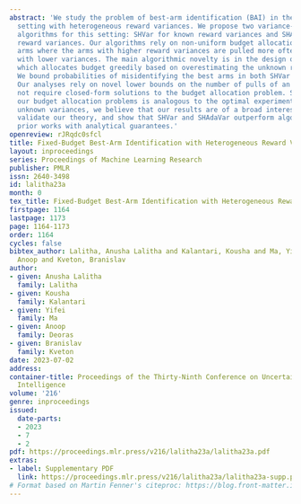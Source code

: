 ```yaml
---
abstract: 'We study the problem of best-arm identification (BAI) in the fixed-budget
  setting with heterogeneous reward variances. We propose two variance-adaptive BAI
  algorithms for this setting: SHVar for known reward variances and SHAdaVar for unknown
  reward variances. Our algorithms rely on non-uniform budget allocations among the
  arms where the arms with higher reward variances are pulled more often than those
  with lower variances. The main algorithmic novelty is in the design of SHAdaVar,
  which allocates budget greedily based on overestimating the unknown reward variances.
  We bound probabilities of misidentifying the best arms in both SHVar and SHAdaVar.
  Our analyses rely on novel lower bounds on the number of pulls of an arm that do
  not require closed-form solutions to the budget allocation problem. Since one of
  our budget allocation problems is analogous to the optimal experiment design with
  unknown variances, we believe that our results are of a broad interest. Our experiments
  validate our theory, and show that SHVar and SHAdaVar outperform algorithms from
  prior works with analytical guarantees.'
openreview: rJRqdc0sfcl
title: Fixed-Budget Best-Arm Identification with Heterogeneous Reward Variances
layout: inproceedings
series: Proceedings of Machine Learning Research
publisher: PMLR
issn: 2640-3498
id: lalitha23a
month: 0
tex_title: Fixed-Budget Best-Arm Identification with Heterogeneous Reward Variances
firstpage: 1164
lastpage: 1173
page: 1164-1173
order: 1164
cycles: false
bibtex_author: Lalitha, Anusha Lalitha and Kalantari, Kousha and Ma, Yifei and Deoras,
  Anoop and Kveton, Branislav
author:
- given: Anusha Lalitha
  family: Lalitha
- given: Kousha
  family: Kalantari
- given: Yifei
  family: Ma
- given: Anoop
  family: Deoras
- given: Branislav
  family: Kveton
date: 2023-07-02
address:
container-title: Proceedings of the Thirty-Ninth Conference on Uncertainty in Artificial
  Intelligence
volume: '216'
genre: inproceedings
issued:
  date-parts:
  - 2023
  - 7
  - 2
pdf: https://proceedings.mlr.press/v216/lalitha23a/lalitha23a.pdf
extras:
- label: Supplementary PDF
  link: https://proceedings.mlr.press/v216/lalitha23a/lalitha23a-supp.pdf
# Format based on Martin Fenner's citeproc: https://blog.front-matter.io/posts/citeproc-yaml-for-bibliographies/
---
```

